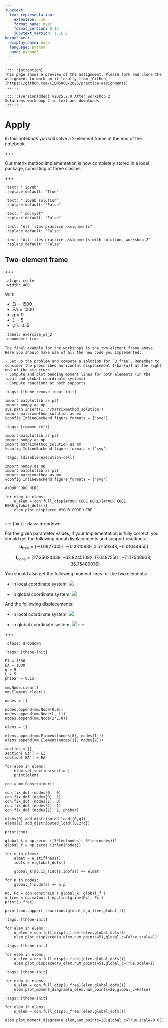 ```yaml
---
jupytext:
  text_representation:
    extension: .md
    format_name: myst
    format_version: 0.13
    jupytext_version: 1.16.2
kernelspec:
  display_name: base
  language: python
  name: python3
---
```


```{margin}

::::::{attention}
This page shows a preview of the assignment. Please fork and clone the assignment to work on it locally from [GitHub](https://github.com/CIEM5000-2025/practice-assignments)
::::::

::::::{versionadded} v2025.2.0 After workshop 2
Solutions workshop 2 in text and downloads 
::::::

```

# Apply

In this notebook you will solve a 2-element frame at the end of the notebook.

+++

Our matrix method implementation is now completely stored in a local package, consisting of three classes.

+++

```{custom_download_link} ./Workshop_2_Apply_stripped.ipynb
:text: ".ipynb"
:replace_default: "True"
```

```{custom_download_link} ./Workshop_2_Apply_stripped_sol.ipynb
:text: ".ipynb solution"
:replace_default: "False"
```

```{custom_download_link} ./Workshop_2_Apply.md
:text: ".md:myst"
:replace_default: "False"
```

```{custom_download_link} https://github.com/CIEM5000-2025/practice-assignments
:text: "All files practice assignments"
:replace_default: "False"
```

```{custom_download_link} https://github.com/CIEM5000-2025/practice-assignments/tree/solution_workshop_2
:text: "All files practice assignments with solutions workshop 2"
:replace_default: "False"
```


## Two-element frame

+++

```{figure} https://raw.githubusercontent.com/ibcmrocha/public/main/twoelemframe.png
:align: center
:width: 400
```


With:
- $EI = 1500$
- $EA = 1000$
- $q = 9$
- $L = 5$
- $\bar\varphi = 0.15$

```{exercise-start} Workshop 2 - Apply
:label: exercise_ws_2
:nonumber: true

The final example for the workshops is the two-element frame above. Here you should make use of all the new code you implemented:
    
- Set up the problem and compute a solution for `u_free`. Remember to consider the prescribed horizontal displacement $\bar{u}$ at the right end of the structure.
- Compute and plot bending moment lines for both elements (in the local and global coordinate systems)
- Compute reactions at both supports
```

```{code-cell} ipython3
:tags: [thebe-remove-input-init]

import matplotlib as plt
import numpy as np
sys.path.insert(1, '/matrixmethod_solution')
import matrixmethod_solution as mm
%config InlineBackend.figure_formats = ['svg']
```

```{code-cell} ipython3
:tags: [remove-cell]

import matplotlib as plt
import numpy as np
import matrixmethod_solution as mm
%config InlineBackend.figure_formats = ['svg']
```

```{code-cell} ipython3
:tags: [disable-execution-cell]

import numpy as np
import matplotlib as plt
import matrixmethod as mm
%config InlineBackend.figure_formats = ['svg']
```

```{code-cell} ipython3
#YOUR CODE HERE
```

```{code-cell} ipython3
for elem in elems:
    u_elem = con.full_disp(#YOUR CODE HERE)[#YOUR CODE HERE.global_dofs()]
    elem.plot_displaced #YOUR CODE HERE
```

```{exercise-end}
```

::::::{hint}
:class: dropdown

For the given parameter values, if your implementation is fully correct, you should get the following nodal displacements and support reactions:
$$
\mathbf{u}_\mathrm{free} = \left[-0.09274451, -0.13310939,  0.51159348, -0.01644455\right]
$$

$$
\mathbf{f}_\mathrm{cons} = \left[27.35024439, -63.82451092,  17.64975561, -71.17548908, -36.75489076\right]
$$

You should also get the following moment lines for the two elements:

- in local coordinate system:
![](https://raw.githubusercontent.com/ibcmrocha/public/main/moments_local.svg)

- in global coordinate system:
![](https://raw.githubusercontent.com/ibcmrocha/public/main/moments_global.svg)

And the following displacements:
- in local coordinate system:
![](https://raw.githubusercontent.com/ibcmrocha/public/main/displacements_local.svg)

- in global coordinate system:
![](https://raw.githubusercontent.com/ibcmrocha/public/main/displacements_global.svg)
::::::

+++

```{solution-start} exercise_ws_2
:class: dropdown
```

```{code-cell} ipython3
:tags: [thebe-init]

EI = 1500
EA = 1000
q = 9
L = 5
phibar = 0.15

mm.Node.clear()
mm.Element.clear()

nodes = []

nodes.append(mm.Node(0,0))
nodes.append(mm.Node(L,-L))
nodes.append(mm.Node(2*L,0))

elems = []

elems.append(mm.Element(nodes[0], nodes[1]))
elems.append(mm.Element(nodes[1], nodes[2]))

section = {}
section['EI'] = EI
section['EA'] = EA

for elem in elems:
    elem.set_section(section)
    print(elem)

con = mm.Constrainer()

con.fix_dof (nodes[0], 0)
con.fix_dof (nodes[0], 1)
con.fix_dof (nodes[2], 0)
con.fix_dof (nodes[2], 1)
con.fix_dof (nodes[2], 2, phibar)

elems[0].add_distributed_load([0,q])
elems[1].add_distributed_load([0,2*q])

print(con)

global_k = np.zeros ((3*len(nodes), 3*len(nodes)))
global_f = np.zeros (3*len(nodes))

for e in elems:
    elmat = e.stiffness()
    idofs = e.global_dofs()
    
    global_k[np.ix_(idofs,idofs)] += elmat

for n in nodes:
    global_f[n.dofs] += n.p

Kc, Fc = con.constrain ( global_k, global_f )
u_free = np.matmul ( np.linalg.inv(Kc), Fc )
print(u_free)

print(con.support_reactions(global_k,u_free,global_f))
```

```{code-cell} ipython3
:tags: [thebe-init]

for elem in elems:
    u_elem = con.full_disp(u_free)[elem.global_dofs()]
    elem.plot_displaced(u_elem,num_points=51,global_c=False,scale=1)
```

```{code-cell} ipython3
:tags: [thebe-init]

for elem in elems:
    u_elem = con.full_disp(u_free)[elem.global_dofs()]
    elem.plot_displaced(u_elem,num_points=51,global_c=True,scale=1)
```

```{code-cell} ipython3
:tags: [thebe-init]

for elem in elems:
    u_elem = con.full_disp(u_free)[elem.global_dofs()]
    elem.plot_moment_diagram(u_elem,num_points=20,global_c=False)
```

```{code-cell} ipython3
:tags: [thebe-init]

for elem in elems:
    u_elem = con.full_disp(u_free)[elem.global_dofs()]
    elem.plot_moment_diagram(u_elem,num_points=20,global_c=True,scale=0.05)
```

```{solution-end}
```
